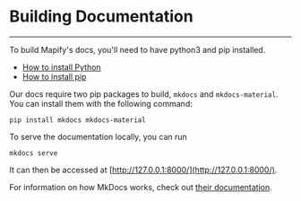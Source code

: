# Building Documentation

---

To build Mapify's docs, you'll need to have python3 and pip installed.

- [How to install Python](https://wiki.python.org/moin/BeginnersGuide/Download)
- [How to install pip](https://pip.pypa.io/en/stable/installation/)

Our docs require two pip packages to build, `mkdocs` and `mkdocs-material`.  
You can install them with the following command:
```shell
pip install mkdocs mkdocs-material
```
To serve the documentation locally, you can run
```shell
mkdocs serve
```

It can then be accessed at [http://127.0.0.1:8000/](http://127.0.0.1:8000/).

For information on how MkDocs works, check out [their documentation](https://www.mkdocs.org/getting-started/#adding-pages).

